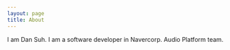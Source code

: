```yaml
---
layout: page
title: About
---
```


I am Dan Suh. I am a software developer in Navercorp. Audio Platform team.
